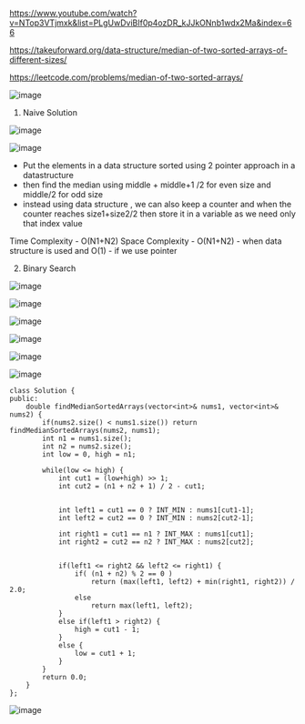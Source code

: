 https://www.youtube.com/watch?v=NTop3VTjmxk&list=PLgUwDviBIf0p4ozDR_kJJkONnb1wdx2Ma&index=66

https://takeuforward.org/data-structure/median-of-two-sorted-arrays-of-different-sizes/

https://leetcode.com/problems/median-of-two-sorted-arrays/

![image](https://user-images.githubusercontent.com/53824950/144639722-e56a4d90-b034-460d-9dd5-76d29a0f2d21.png)

1. Naive Solution

![image](https://user-images.githubusercontent.com/53824950/144640384-996c68bb-788c-4ff5-b1ef-530f768b840f.png)

![image](https://user-images.githubusercontent.com/53824950/144640882-a443a7f0-0ddd-4af6-95eb-bba78e2ecde3.png)

- Put the elements in a data structure sorted using 2 pointer approach in a datastructure
- then find the median using middle + middle+1 /2 for even size and middle/2 for odd size
- instead using data structure , we can also keep a counter and when the counter reaches size1+size2/2 then store it in a variable as we need only that index value

Time Complexity - O(N1+N2)
Space Complexity - O(N1+N2) -  when data structure is used and O(1) - if we use pointer

2. Binary Search

![image](https://user-images.githubusercontent.com/53824950/144647681-6514730b-b23d-4411-b085-ac7e51856c21.png)

![image](https://user-images.githubusercontent.com/53824950/144648720-b6775946-04df-469f-8e0a-456768bc5e61.png)

![image](https://user-images.githubusercontent.com/53824950/144649554-ea37ca32-9a88-44a5-a2ef-953c9914df72.png)

![image](https://user-images.githubusercontent.com/53824950/144650140-f365d742-f153-4f22-8f59-947a53ff029c.png)

![image](https://user-images.githubusercontent.com/53824950/144650614-178d3078-2fab-4af5-9322-124b96dbcc7e.png)

![image](https://user-images.githubusercontent.com/53824950/144651371-16ce0cd8-2345-4b7a-9e6d-47a2eab836c8.png)


```
class Solution {
public:
    double findMedianSortedArrays(vector<int>& nums1, vector<int>& nums2) {
        if(nums2.size() < nums1.size()) return findMedianSortedArrays(nums2, nums1);
        int n1 = nums1.size();
        int n2 = nums2.size(); 
        int low = 0, high = n1;
        
        while(low <= high) {
            int cut1 = (low+high) >> 1;
            int cut2 = (n1 + n2 + 1) / 2 - cut1; 
            
        
            int left1 = cut1 == 0 ? INT_MIN : nums1[cut1-1];
            int left2 = cut2 == 0 ? INT_MIN : nums2[cut2-1]; 
            
            int right1 = cut1 == n1 ? INT_MAX : nums1[cut1];
            int right2 = cut2 == n2 ? INT_MAX : nums2[cut2]; 
            
            
            if(left1 <= right2 && left2 <= right1) {
                if( (n1 + n2) % 2 == 0 ) 
                    return (max(left1, left2) + min(right1, right2)) / 2.0; 
                else 
                    return max(left1, left2); 
            }
            else if(left1 > right2) {
                high = cut1 - 1; 
            }
            else {
                low = cut1 + 1; 
            }
        }
        return 0.0; 
    }
};
```

![image](https://user-images.githubusercontent.com/53824950/144651836-ce81610d-c63c-4bb9-90a8-203714b9fbc7.png)
